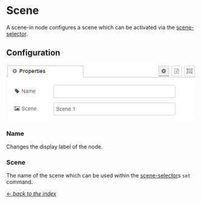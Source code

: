 # Scene

A scene-in node configures a scene which can be activated via the [scene-selector](scene-selector.md).

## Configuration

![img](img/scene-in-config.png)

### Name

Changes the display label of the node.

### Scene

The name of the scene which can be used within the [scene-selector](scene-selector.md)s ```set``` command.

[*← back to the index*](../documentation.md)
